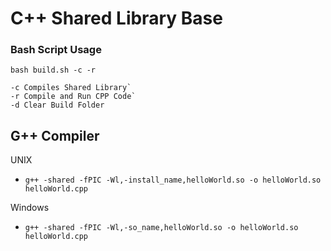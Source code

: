 # C++ Shared Library Base

### Bash Script Usage

```
bash build.sh -c -r

-c Compiles Shared Library`
-r Compile and Run CPP Code`
-d Clear Build Folder
```

## G++ Compiler

UNIX

- `g++ -shared -fPIC -Wl,-install_name,helloWorld.so -o helloWorld.so helloWorld.cpp`

Windows

- `g++ -shared -fPIC -Wl,-so_name,helloWorld.so -o helloWorld.so helloWorld.cpp`
